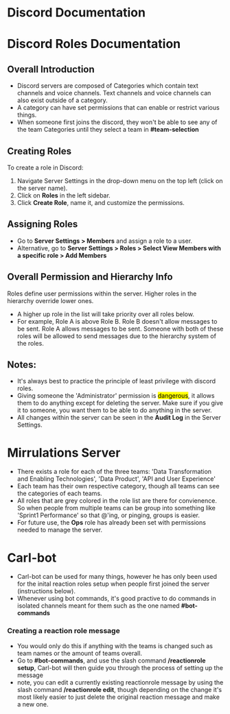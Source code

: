 Discord Documentation
==========================

# Discord Roles Documentation

## Overall Introduction
- Discord servers are composed of Categories which contain text channels and voice channels. Text channels and voice channels can also exist outside of a category. 
- A category can have set permissions that can enable or restrict various things.
- When someone first joins the discord, they won't be able to see any of the team Categories until they select a team in **#team-selection**

## Creating Roles
To create a role in Discord:
1. Navigate Server Settings in the drop-down menu on the top left (click on the server name).
2. Click on **Roles** in the left sidebar.
3. Click **Create Role**, name it, and customize the permissions.

## Assigning Roles
- Go to **Server Settings > Members** and assign a role to a user.
- Alternative, go to **Server Settings > Roles > Select View Members with a specific role > Add Members**


##  Overall Permission and Hierarchy Info
Roles define user permissions within the server. Higher roles in the hierarchy override lower ones.
- A higher up role in the list will take priority over all roles below. 
- For example, Role A is above Role B. Role B doesn't allow messages to be sent. Role A allows messages to be sent. Someone with both of these roles will be allowed to send messages due to the hierarchy system of the roles.


## Notes: 
- It's always best to practice the principle of least privilege with discord roles. 
- Giving someone the 'Administrator' permission is <mark>dangerous</mark>, it allows them to do anything except for deleting the server. Make sure if you give it to someone, you want them to be able to do anything in the server.
- All changes within the server can be seen in the **Audit Log** in the Server Settings. 


# Mirrulations Server
- There exists a role for each of the three teams: 'Data Transformation and Enabling Technologies', 'Data Product', 'API and User Experience'
- Each team has their own respective category, though all teams can see the categories of each teams.
- All roles that are grey colored in the role list are there for convienence. So when people from multiple teams can be group into something like 'Sprint1 Performance' so that @'ing, or pinging, groups is easier.
- For future use, the **Ops** role has already been set with permissions needed to manage the server. 

# Carl-bot
- Carl-bot can be used for many things, however he has only been used for the inital reaction roles setup when people first joined the server (instructions below).
- Whenever using bot commands, it's good practive to do commands in isolated channels meant for them such as the one named **#bot-commands**

### Creating a reaction role message
- You would only do this if anything with the teams is changed such as team names or the amount of teams overall.
- Go to **#bot-commands**, and use the slash command **/reactionrole setup**, Carl-bot will then guide you through the process of setting up the message 
- note, you can edit a currently existing reactionrole message by using the slash command **/reactionrole edit**, though depending on the change it's most likely easier to just delete the original reaction message and make a new one.

